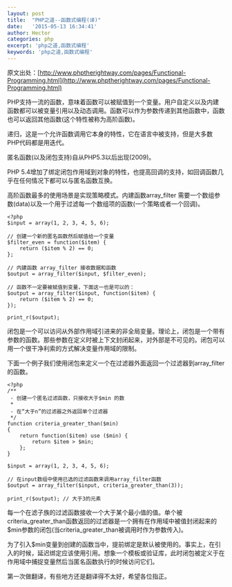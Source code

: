 ```yaml
---
layout: post
title:  "PHP之道--函数式编程(译)"
date:   '2015-05-13 16:34:41'
author: Hector
categories: php
excerpt: 'php之道,函数式编程'
keywords: 'php之道,函数式编程'
---
```


原文出处：[http://www.phptherightway.com/pages/Functional-Programming.html](http://www.phptherightway.com/pages/Functional-Programming.html)

PHP支持一流的函数，意味着函数可以被赋值到一个变量。用户自定义以及内建函数都可以被变量引用以及动态调用。函数可以作为参数传递到其他函数中，函数也可以返回其他函数(这个特性被称为高阶函数)。

递归，这是一个允许函数调用它本身的特性，它在语言中被支持，但是大多数PHP代码都是用迭代。

匿名函数(以及闭包支持)自从PHP5.3以后出现(2009)。

<!--more-->

PHP 5.4增加了绑定闭包作用域到对象的特性，也提高回调的支持，如回调函数几乎在任何情况下都可以与匿名函数互换。

高阶函数最多的使用场景是实现策略模式。内建函数array_filter 需要一个数组参数(data)以及一个用于过滤每一个数组项的函数(一个策略或者一个回调)。

    <?php
    $input = array(1, 2, 3, 4, 5, 6);

    // 创建一个新的匿名函数然后赋值给一个变量
    $filter_even = function($item) {
        return ($item % 2) == 0;
    };

    // 内建函数 array_filter 接收数据和函数
    $output = array_filter($input, $filter_even);

    // 函数不一定要被赋值到变量，下面这一也是可以的：
    $output = array_filter($input, function($item) {
        return ($item % 2) == 0;
    });

    print_r($output);

闭包是一个可以访问从外部作用域引进来的非全局变量。理论上，闭包是一个带有参数的函数。那些参数在定义时被上下文封闭起来，对外部是不可见的。闭包可以用一个很干净利索的方式解决变量作用域的限制。

下面一个例子我们使用闭包来定义一个在过滤器外面返回一个过滤器到array_filter的函数。

    <?php
    /**
     - 创建一个匿名过滤函数，只接收大于$min 的数
     *
     - 在“大于n”的过滤器之外返回单个过滤器
     */
    function criteria_greater_than($min)
    {
        return function($item) use ($min) {
            return $item > $min;
        };
    }

    $input = array(1, 2, 3, 4, 5, 6);

    // 在input数组中使用已选的过滤函数来调用array_filter函数
    $output = array_filter($input, criteria_greater_than(3));

    print_r($output); // 大于3的元素

每一个在滤子族的过滤函数接收一个大于某个最小值的值。单个被criteria_greater_than函数返回的过滤器是一个拥有在作用域中被值封闭起来的$min参数的闭包(当criteria_greater_than被调用时作为参数传入)。

为了引入$min变量到创建的函数当中，提前绑定是默认被使用的。事实上，在引入的时候，延迟绑定应该使用引用。想象一个模板或验证库，此时闭包被定义于在作用域中捕捉变量然后当匿名函数执行的时候访问它们。

第一次做翻译，有些地方还是翻译得不太好，希望各位指正。
